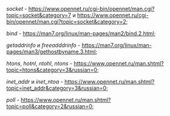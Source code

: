 
*socket* - https://www.opennet.ru/cgi-bin/opennet/man.cgi?topic=socket&category=7 и https://www.opennet.ru/cgi-bin/opennet/man.cgi?topic=socket&category=2;

*bind* - https://man7.org/linux/man-pages/man2/bind.2.html;

*getaddrinfo* и *freeadddrinfo* - https://man7.org/linux/man-pages/man3/gethostbyname.3.html;

*htons*, *hotnl*, *ntohl*, *ntons* - https://www.opennet.ru/man.shtml?topic=htons&category=3&russian=0;

*inet_addr* и *inet_ntoa* - https://www.opennet.ru/man.shtml?topic=inet_addr&category=3&russian=0;

*poll* - https://www.opennet.ru/man.shtml?topic=poll&category=2&russian=0;


